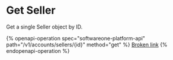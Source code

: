 # Get Seller

Get a single Seller object by ID.

{% openapi-operation spec="softwareone-platform-api" path="/v1/accounts/sellers/{id}" method="get" %}
[Broken link](broken-reference)
{% endopenapi-operation %}
